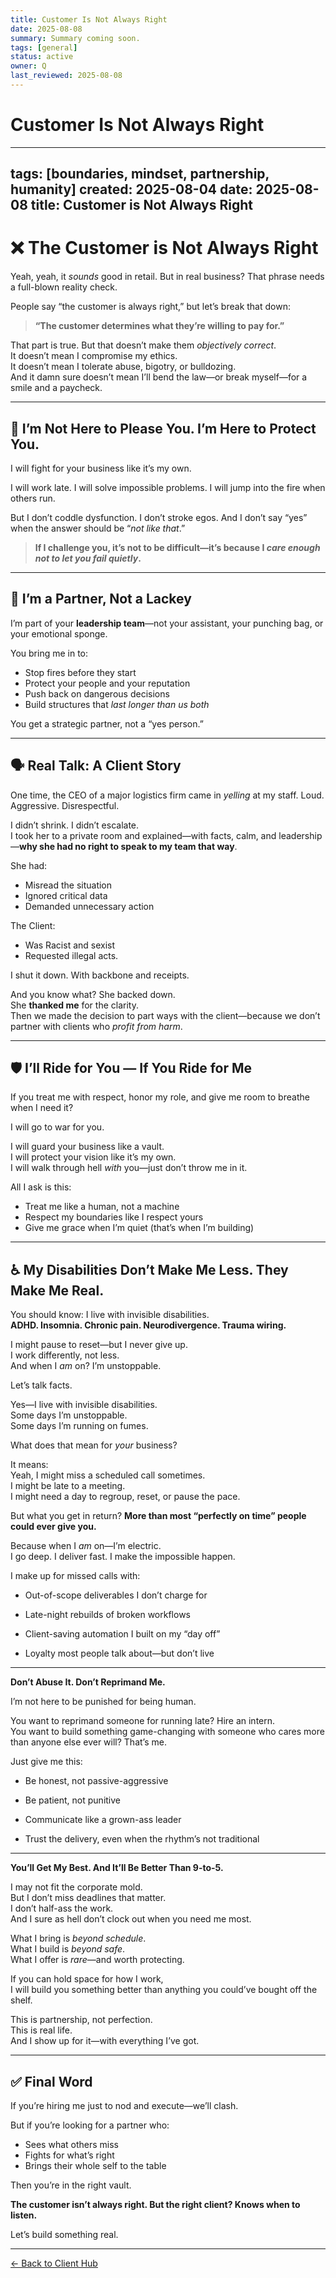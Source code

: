 ```yaml
---
title: Customer Is Not Always Right
date: 2025-08-08
summary: Summary coming soon.
tags: [general]
status: active
owner: Q
last_reviewed: 2025-08-08
---
```

# Customer Is Not Always Right

---
tags: [boundaries, mindset, partnership, humanity]
created: 2025-08-04
date: 2025-08-08
title: Customer is Not Always Right
---
# ❌ The Customer is Not Always Right

Yeah, yeah, it *sounds* good in retail. But in real business? That phrase needs a full-blown reality check.

People say “the customer is always right,” but let’s break that down:

> **“The customer determines what they’re willing to pay for.”**

That part is true. But that doesn’t make them *objectively correct*.  
It doesn’t mean I compromise my ethics.  
It doesn’t mean I tolerate abuse, bigotry, or bulldozing.  
And it damn sure doesn’t mean I’ll bend the law—or break myself—for a smile and a paycheck.

---

## 👊 I’m Not Here to Please You. I’m Here to Protect You.

I will fight for your business like it’s my own.

I will work late. I will solve impossible problems. I will jump into the fire when others run.

But I don’t coddle dysfunction.
I don’t stroke egos.
And I don’t say “yes” when the answer should be “*not like that*.”

> **If I challenge you, it’s not to be difficult—it’s because I *care enough not to let you fail quietly*.**

---

## 🧠 I’m a Partner, Not a Lackey

I’m part of your **leadership team**—not your assistant, your punching bag, or your emotional sponge.

You bring me in to:
- Stop fires before they start  
- Protect your people and your reputation  
- Push back on dangerous decisions  
- Build structures that *last longer than us both*

You get a strategic partner, not a “yes person.”

---

## 🗣️ Real Talk: A Client Story

One time, the CEO of a major logistics firm came in *yelling* at my staff. Loud. Aggressive. Disrespectful.

I didn’t shrink. I didn’t escalate.  
I took her to a private room and explained—with facts, calm, and leadership—**why she had no right to speak to my team that way**.

She had:
- Misread the situation  
- Ignored critical data  
- Demanded unnecessary action  

The Client:
- Was Racist and sexist
- Requested illegal acts.

I shut it down. With backbone and receipts.

And you know what? She backed down.  
She **thanked me** for the clarity.  
Then we made the decision to part ways with the client—because we don’t partner with clients who *profit from harm*.

---

## 🛡️ I’ll Ride for You — If You Ride for Me

If you treat me with respect, honor my role, and give me room to breathe when I need it?

I will go to war for you.

I will guard your business like a vault.  
I will protect your vision like it’s my own.  
I will walk through hell *with* you—just don’t throw me in it.

All I ask is this:
- Treat me like a human, not a machine  
- Respect my boundaries like I respect yours  
- Give me grace when I’m quiet (that’s when I’m building)

---

## ♿ My Disabilities Don’t Make Me Less. They Make Me Real.

You should know: I live with invisible disabilities.  
**ADHD. Insomnia. Chronic pain. Neurodivergence. Trauma wiring.**

I might pause to reset—but I never give up.  
I work differently, not less.  
And when I *am* on? I’m unstoppable.

Let’s talk facts.

Yes—I live with invisible disabilities.  
Some days I’m unstoppable.  
Some days I’m running on fumes.

What does that mean for _your_ business?

It means:  
Yeah, I might miss a scheduled call sometimes.  
I might be late to a meeting.  
I might need a day to regroup, reset, or pause the pace.

But what you get in return? **More than most “perfectly on time” people could ever give you.**

Because when I _am_ on—I’m electric.  
I go deep. I deliver fast. I make the impossible happen.

I make up for missed calls with:

- Out-of-scope deliverables I don’t charge for
    
- Late-night rebuilds of broken workflows
    
- Client-saving automation I built on my “day off”
    
- Loyalty most people talk about—but don’t live
    

---

**Don’t Abuse It. Don’t Reprimand Me.**

I’m not here to be punished for being human.

You want to reprimand someone for running late? Hire an intern.  
You want to build something game-changing with someone who cares more than anyone else ever will? That’s me.

Just give me this:

- Be honest, not passive-aggressive
    
- Be patient, not punitive
    
- Communicate like a grown-ass leader
    
- Trust the delivery, even when the rhythm’s not traditional
    

---

**You’ll Get My Best. And It’ll Be Better Than 9-to-5.**

I may not fit the corporate mold.  
But I don’t miss deadlines that matter.  
I don’t half-ass the work.  
And I sure as hell don’t clock out when you need me most.

What I bring is _beyond schedule_.  
What I build is _beyond safe_.  
What I offer is _rare_—and worth protecting.

If you can hold space for how I work,  
I will build you something better than anything you could’ve bought off the shelf.

This is partnership, not perfection.  
This is real life.  
And I show up for it—with everything I’ve got.

---

## ✅ Final Word

If you’re hiring me just to nod and execute—we’ll clash.

But if you’re looking for a partner who:
- Sees what others miss  
- Fights for what’s right  
- Brings their whole self to the table

Then you’re in the right vault.

**The customer isn’t always right. But the right client? Knows when to listen.**

Let’s build something real.

---
[← Back to Client Hub](https://www.builtbyrays.com/Client-Vault/portal)
